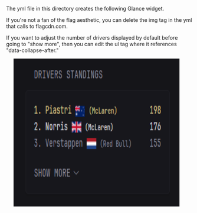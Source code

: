 The yml file in this directory creates the following Glance widget.

If you're not a fan of the flag aesthetic, you can delete the img tag in the yml that calls to flagcdn.com. 

If you want to adjust the number of drivers displayed by default before going to "show more", then you can edit the ul tag where it references "data-collapse-after."

<img src="./Drivers.png" width="450px" height = "400px" hspace="20px" />